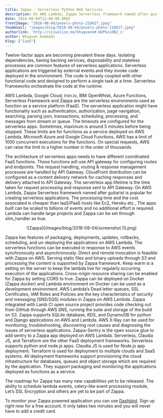 ```yaml
---
title: Zappa - Serverless Python Web Services
description: On AWS Lambda, Zappa Serverless framework named after guitarist is popular for creating serverless applications.
date: 2018-08-04T12:00:00.000Z
frontImage: "2018-08-04/pexels-photo-210627.jpeg"
thumbnail: "images/blog/2018-08-04/pexels-photo-210627.jpeg"
authorlink: 'http://vizualize.me/bhagvank#.W2PkoiOB2_s'
author: Bhagvan Kommadi
blog: ["IaaS"]
---
```


Twelve-factor apps are becoming prevalent these days. Isolating dependencies, having backing services, disposability and stateless processes are common features of serverless applications. Serverless applications are triggered by external events and they invoke code deployed in the environment. The code is loosely coupled with other functional code and designed to perform a single task at a time. Serverless Frameworks orchestrate the code at the runtime.

AWS Lambda, Google Cloud, iron.io, IBM OpenWhisk, Azure Functions, Serverless Framework and Zappa are the serverless environments used as function as a service platform (FaaS). The serverless application might have functionality such as authentication, authorization, page navigation, searching, parsing json, transactions, scheduling, processing, and messages from stream or queue. The timeouts are configured for the serverless apps. Sometimes, maximum is around 5 minutes before being stopped. These limits are for functions as a service deployed on AWS Lambda, Microsoft Azure and Google Cloud Functions. AWS has a limit of 1000 concurrent executions for the functions. On special requests, AWS can raise the limit to a higher number in the order of thousands.

The architecture of serverless apps needs to have different coordinated FaaS functions. These functions will use API gateway for configuring routes and endpoints. The request handling, routing & response management processes are handled by API Gateway. CloudFront distribution can be configured as a content delivery network for caching responses and delivery attached to API Gateway. The serverless app lifetime is the time taken for request processing and response sent to API Gateway. On AWS Lambda, Zappa Serverless framework named after guitarist is popular for creating serverless applications. The processing time and the cost associated is cheaper than IaaS/PaaS hosts like Ec2, Heroku etc., The apps built can be scaled to billions of events and no additional effort is required. Lambda can handle large projects and Zappa can be set through slim_handler as true.

<center>![Zappa](/images/blog/2018-08-04/screenshot.13.png)</center>


Zappa has features of packaging, deployments, updates, rollbacks, scheduling, and un-deploying the applications on AWS Lambda. The serverless functions can be executed in response to AWS events synchronously and asynchronously. Direct and remote invocation is feasible with Zappa on AWS.  Serving static files and binary uploads through S3 and processing the content is supported by Zappa framework. Keep warm is a setting on the server to keep the lambda live for regularly occurring execution of the applications. Cross-origin resource sharing can be enabled for Zappa by setting CORS to true.
Zappa can be deployed on Docker (Zappa docker) and Lambda environment on Docker can be used as a development environment.  AWS Lambda’s Dead letter queues, SSL Certificates, IAM 
Roles and Policies are the key characteristics of security and messaging (SNS/SQS) modules in Zappa on AWS Lambda. Zappa integrated with Lamb CI open source project provides code checking out from GitHub through AWS SNS, running the suite and storage of the build on S3.
Zappa supports SQLite database, RDS, and DynamoDB for python and Django applications on AWS and Lambda. AWS X-Ray can be used for monitoring, troubleshooting, discovering root causes and diagnosing the issues of serverless applications. Zappa-Sentry is the open source glue to add sentry to a Zappa app deployed on AWS Lambda.
Serverless, Claudia JS, and Terraform are the other FaaS deployment frameworks. Serverless supports python and node.js apps. Claudia JS is used for Node.js app deployment. Terraform is used for deployment to multiple clouds and SaaS systems. All deployment frameworks support provisioning the cloud infrastructure for databases, queues and object storage which are required by the application. They support packaging and monitoring the applications deployed as functions as a service.

The roadmap for Zappa has many new capabilities yet to be released. The ability to schedule lambda events, celery-like event processing module, Let’s SSL Encryption and others are yet to be part of Zappa.  

To monitor your Zappa powered application you can use <a href="dashbird.io">Dashbird</a>. Sign up right now for a free account. It only takes two minutes and you will never have to add a credit card.